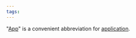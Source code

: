 ```yaml
---
tags: 
---
```


"[App](/wiki/App)" is a convenient abbreviation for [application](/wiki/application).
